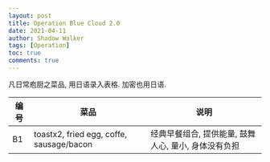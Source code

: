 ```yaml
---
layout: post
title: Operation Blue Cloud 2.0
date: 2021-04-11
author: Shadow Walker
tags: [Operation]
toc: true
comments: true
---
```


凡日常庖厨之菜品, 用日语录入表格.  加密也用日语. 



编号| 菜品 | 说明
---|---|---
B1|toastx2, fried egg, coffe, sausage/bacon| 经典早餐组合, 提供能量, 鼓舞人心, 量小, 身体没有负担 

